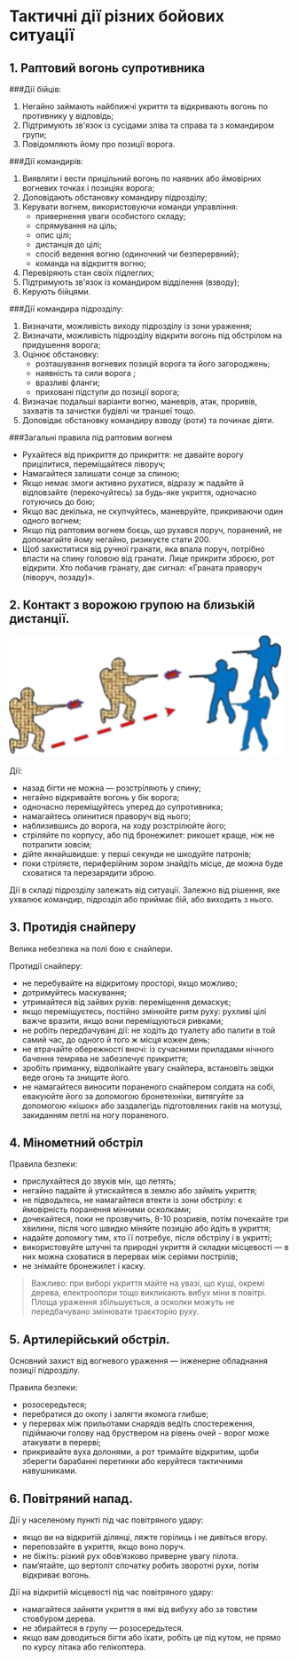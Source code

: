 # Тактичні дії різних бойових ситуації 
## 1. Раптовий вогонь супротивника

###Дії бійців:

1. Негайно займають найближчі укриття та відкривають вогонь по противнику у відповідь;
1. Підтримують зв'язок із сусідами зліва та справа та з командиром групи;
1. Повідомляють йому про позиції ворога.

###Дії командирів:

1. Виявляти і вести прицільний вогонь по наявних або ймовірних вогневих точках і позиціях ворога;
1. Доповідають обстановку командиру підрозділу;
1. Керувати вогнем, використовуючи команди управління:
    *	привернення уваги особистого складу; 
    *	спрямування на ціль;
    *	опис цілі;
    *	дистанція до цілі;
    *	спосіб ведення вогню (одиночний чи безперервний); 
    *	команда на відкриття вогню;
1. Перевіряють стан своїх підлеглих; 
1. Підтримують зв'язок із командиром відділення (взводу);
1. Керують бійцями.

###Дії командира підрозділу:

1. Визначати, можливість виходу підрозділу із зони ураження;
1. Визначати, можливість підрозділу  відкрити вогонь під обстрілом на придушення ворога;
1. Оцінює обстановку:
    *	розташування вогневих позицій ворога та його загороджень;
    *	наявність та сили ворога ; 
    *	вразливі фланги;
    *	приховані підступи до позиції ворога;
1. Визначає подальші варіанти вогню, маневрів, атак, проривів, захватів та зачистки будівлі чи траншеї тощо.
1. Доповідає обстановку командиру взводу (роти) та починає діяти. 

###Загальні правила під раптовим вогнем

* Рухайтеся від прикриття до прикриття: не давайте ворогу прицілитися, переміщайтеся ліворуч; 
* Намагайтеся залишати сонце за спиною; 
* Якщо немає змоги активно рухатися, відразу ж падайте й відповзайте (перекочуйтесь) за будь-яке укриття, одночасно готуючись до бою;
* Якщо вас декілька, не скупчуйтесь, маневруйте, прикриваючи один одного вогнем;
* Якщо під раптовим вогнем боєць, що рухався поруч, поранений, не допомагайте йому  негайно, ризикуєте стати 200.
* Щоб захиститися від ручної гранати, яка впала поруч, потрібно впасти на спину головою від гранати. Лице прикрити зброєю, рот відкрити. Хто побачив гранату, дає сигнал: «Граната праворуч (ліворуч, позаду)».

## 2. Контакт з ворожою групою  на близькій дистанції.

![Засідка - близький контакт](img/Засідка-близький-контакт.png) 
 
Дії:

* назад бігти не можна — розстріляють у  спину;
* негайно відкривайте вогонь у бік ворога;
* одночасно переміщуйтесь уперед до супротивника;
* намагайтесь опинитися праворуч від нього;
* наблизившись до ворога, на ходу розстрілюйте його;
* стріляйте по корпусу, або під бронежилет: рикошет краще, ніж не потрапити зовсім;
* дійте якнайшвидше: у перші секунди не шкодуйте патронів;
* поки стріляєте, периферійним зором знайдіть місце, де можна буде сховатися та перезарядити зброю.

Дії в складі підрозділу залежать від ситуації. Залежно від рішення, яке ухвалює командир, підрозділ або приймає бій, або виходить з нього.

## 3. Протидія снайперу

Велика небезпека на полі бою є снайпери.

Протидії снайперу: 

* не перебувайте на відкритому просторі, якщо можливо;
* дотримуйтесь маскування;
* утримайтеся від зайвих рухів: переміщення демаскує; 
* якщо переміщуєтесь, постійно змінюйте ритм руху: рухливі цілі важче вразити, якщо вони переміщуються ривками;
* не робіть передбачувані дії: не ходіть до туалету або палити в той самий час, до одного й того ж місця кожен день;
* не втрачайте обережності вночі: із сучасними приладами нічного бачення темрява не забезпечує прикриття;
* зробіть приманку, відволікайте увагу снайпера, встановіть звідки веде огонь та знищите його. 
* не намагайтеся виносити пораненого снайпером солдата на собі, евакуюйте його за допомогою бронетехніки, витягуйте за допомогою «кішок» або заздалегідь підготовлених гаків на мотузці, закиданням петлі на ногу пораненого. 

## 4. Мінометний обстріл

Правила безпеки:

* прислухайтеся до звуків мін, що летять;
* негайно падайте й утискайтеся в землю або займіть укриття; 
* не підводьтесь, не намагайтеся втекти із зони обстрілу:  є ймовірність поранення мінними осколками; 
* дочекайтеся, поки не прозвучить, 8-10 розривів, потім почекайте три хвилини, після чого швидко міняйте позицію або йдіть в укриття; 
* надайте допомогу тим, хто її потребує, після обстрілу і в укритті;
* використовуйте штучні та природні укриття й складки місцевості — в них можна сховатися в перервах між серіями пострілів;
* не знімайте бронежилет і каску.

> Важливо: при виборі укриття майте на увазі, що кущі, окремі дерева, електроопори тощо викликають вибух міни в повітрі. Площа ураження збільшується, а осколки можуть не передбачувано змінювати траєкторію руху.

## 5. Артилерійський обстріл.

Основний захист від вогневого ураження — інженерне обладнання позиції підрозділу.

Правила безпеки: 
* розосередьтеся;
* перебратися до окопу і залягти якомога глибше;
* у перервах між прильотами снарядів ведіть спостереження, підіймаючи голову над бруствером на рівень очей - ворог може атакувати в перерві;
* прикривайте вуха долонями, а рот тримайте відкритим, щоби зберегти барабанні перетинки або керуйтеся тактичними навушниками.

## 6. Повітряний напад.

Дії у населеному пункті під час повітряного удару: 

* якщо ви на відкритій ділянці, ляжте горілиць і не дивіться вгору.
* переповзайте в укриття, якщо воно поруч.
* не біжіть: різкий рух обов’язково приверне увагу пілота.
* пам’ятайте, що вертоліт спочатку робить зворотні рухи, потім відкриває вогонь.

Дії на відкритій місцевості під час повітряного удару:  

* намагайтеся зайняти укриття в ямі від вибуху або за товстим стовбуром дерева.
* не збирайтеся в групу — розосередьтеся.
* якщо вам доводиться бігти або їхати, робіть це під кутом, не прямо по курсу літака або гелікоптера.